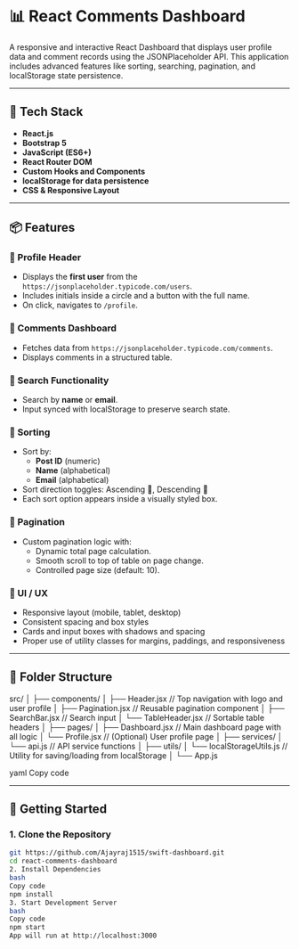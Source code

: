 # 📊 React Comments Dashboard

A responsive and interactive React Dashboard that displays user profile data and comment records using the JSONPlaceholder API. This application includes advanced features like sorting, searching, pagination, and localStorage state persistence.

---

## 🧰 Tech Stack

- **React.js**
- **Bootstrap 5**
- **JavaScript (ES6+)**
- **React Router DOM**
- **Custom Hooks and Components**
- **localStorage for data persistence**
- **CSS & Responsive Layout**

---

## 📦 Features

### 🔹 Profile Header
- Displays the **first user** from the `https://jsonplaceholder.typicode.com/users`.
- Includes initials inside a circle and a button with the full name.
- On click, navigates to `/profile`.

### 🔹 Comments Dashboard
- Fetches data from `https://jsonplaceholder.typicode.com/comments`.
- Displays comments in a structured table.

### 🔹 Search Functionality
- Search by **name** or **email**.
- Input synced with localStorage to preserve search state.

### 🔹 Sorting
- Sort by:
  - **Post ID** (numeric)
  - **Name** (alphabetical)
  - **Email** (alphabetical)
- Sort direction toggles: Ascending 🔼, Descending 🔽
- Each sort option appears inside a visually styled box.

### 🔹 Pagination
- Custom pagination logic with:
  - Dynamic total page calculation.
  - Smooth scroll to top of table on page change.
  - Controlled page size (default: 10).

### 🔹 UI / UX
- Responsive layout (mobile, tablet, desktop)
- Consistent spacing and box styles
- Cards and input boxes with shadows and spacing
- Proper use of utility classes for margins, paddings, and responsiveness

---

## 📁 Folder Structure

src/
│
├── components/
│ ├── Header.jsx // Top navigation with logo and user profile
│ ├── Pagination.jsx // Reusable pagination component
│ ├── SearchBar.jsx // Search input
│ └── TableHeader.jsx // Sortable table headers
│
├── pages/
│ ├── Dashboard.jsx // Main dashboard page with all logic
│ └── Profile.jsx // (Optional) User profile page
│
├── services/
│ └── api.js // API service functions
│
├── utils/
│ └── localStorageUtils.js // Utility for saving/loading from localStorage
│
└── App.js

yaml
Copy code

---

## 🚀 Getting Started

### 1. Clone the Repository

```bash
git https://github.com/Ajayraj1515/swift-dashboard.git
cd react-comments-dashboard
2. Install Dependencies
bash
Copy code
npm install
3. Start Development Server
bash
Copy code
npm start
App will run at http://localhost:3000